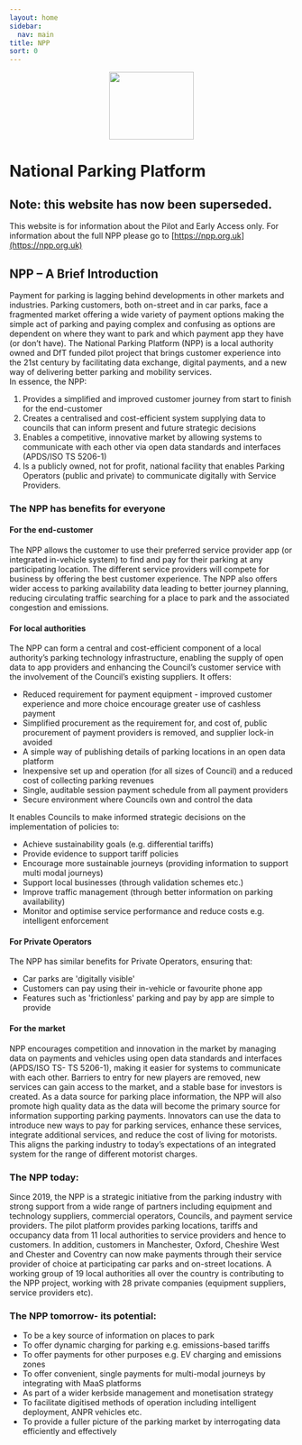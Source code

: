 ```yaml
---
layout: home 
sidebar:
  nav: main
title: NPP
sort: 0
---
```

<p align="center">
    <img src="https://uk-national-parking-platform.github.io/assets/images/intro/NPP_logo.png" width="150px" height="120px">
</p>

# National Parking Platform
## Note: this website has now been superseded.

This website is for information about the Pilot and Early Access only. For information about the full NPP please go to  [https://npp.org.uk](https://npp.org.uk)

## NPP – A Brief Introduction

Payment for parking is lagging behind developments in other markets and industries. Parking customers, both on-street and in car parks,  face a fragmented market offering a wide variety of payment options making the simple act of parking and paying complex and confusing as options are dependent on where they want to park and which payment app they have (or don’t have). 
The National Parking Platform (NPP) is a local authority owned and DfT funded pilot project that brings customer experience into the 21st century by facilitating data exchange, digital payments, and a new way of delivering better parking and mobility services.  
In essence, the NPP:
1.	Provides a simplified and improved customer journey from start to finish for the end-customer
2.	Creates a centralised and cost-efficient system supplying data to councils that can inform present and future strategic decisions
3.	Enables a competitive, innovative market by allowing systems to communicate with each other via open data standards and interfaces (APDS/ISO TS 5206-1)
4.	Is a publicly owned, not for profit, national facility that enables Parking Operators (public and private) to communicate digitally with Service Providers.

### The NPP has benefits for everyone

#### For the end-customer

The NPP allows the customer to use their preferred service provider app (or integrated in-vehicle system) to find and pay for their parking at any participating location. The different service providers will compete for business by offering the best customer experience.  The NPP also offers wider access to parking availability data leading to better journey planning, reducing circulating traffic searching for a place to park and the associated congestion and emissions. 

#### For local authorities 

The NPP can form a central and cost-efficient component of a local authority’s parking technology infrastructure, enabling the supply of open data to app providers and enhancing the Council’s customer service with the involvement of the Council’s existing suppliers. It offers:
* Reduced requirement for payment equipment - improved customer experience and more choice encourage greater use of cashless payment
* Simplified procurement as the requirement for, and cost of, public procurement of payment providers is removed, and supplier lock-in avoided 
* A simple way of publishing details of parking locations in an open data platform
* Inexpensive set up and operation (for all sizes of Council) and a reduced cost of collecting parking revenues
* Single, auditable session payment schedule from all payment providers 
* Secure environment where Councils own and control the data

It enables Councils to make informed strategic decisions on the implementation of policies to: 
* Achieve sustainability goals (e.g. differential tariffs)
* Provide evidence to support tariff policies
* Encourage more sustainable journeys (providing information to support multi modal journeys)
* Support local businesses (through validation schemes etc.)
* Improve traffic management (through better information on parking availability)
* Monitor and optimise service performance and reduce costs e.g. intelligent enforcement

#### For Private Operators

The NPP has similar benefits for Private Operators, ensuring that: 
* Car parks are 'digitally visible' 
* Customers can pay using their in-vehicle or favourite phone app
* Features such as 'frictionless' parking and pay by app are simple to provide

#### For the market

NPP  encourages competition and innovation in the market by managing data on payments and vehicles using open data standards and interfaces (APDS/ISO TS- TS 5206-1), making it easier for systems to communicate with each other. Barriers to entry for new players are removed, new services can gain access to the market, and a stable base for investors is created. 
As a data source for parking place information, the NPP will also promote high quality data as the data will become the primary source for information supporting parking payments.
Innovators can use the data to introduce new ways to pay for parking services, enhance  these services,  integrate additional services, and reduce the cost of living for motorists. This aligns the parking industry to today’s expectations of an integrated system for the range of different motorist charges.

### The NPP today:

Since 2019, the NPP is a strategic initiative from the parking industry with strong support from a wide range of partners including equipment and technology suppliers, commercial operators, Councils, and payment service providers. 
The pilot platform provides parking locations, tariffs and occupancy data from 11 local authorities to service providers and hence to customers. In addition, customers in Manchester, Oxford, Cheshire West and Chester and Coventry can now make payments through their service provider of choice at participating car parks and on-street locations. 
A working group of 19 local authorities all over the country is contributing to the NPP project, working with 28 private companies (equipment suppliers, service providers etc).

### The NPP tomorrow- its potential:

* To be a key source of information on places to park
* To offer dynamic charging for parking e.g. emissions-based tariffs
* To offer payments for other purposes e.g. EV charging and emissions zones 
* To offer convenient, single payments for multi-modal journeys by integrating with MaaS platforms
* As part of a wider kerbside management and monetisation strategy 
* To facilitate digitised methods of operation including intelligent deployment, ANPR vehicles etc. 
* To provide a fuller picture of the parking market by interrogating data efficiently and effectively







